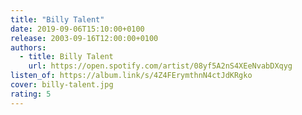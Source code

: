 ```yaml
---
title: "Billy Talent"
date: 2019-09-06T15:10:00+0100
release: 2003-09-16T12:00:00+0100
authors:
  - title: Billy Talent
    url: https://open.spotify.com/artist/08yf5A2nS4XEeNvabDXqyg
listen_of: https://album.link/s/4Z4FErymthnN4ctJdKRgko
cover: billy-talent.jpg
rating: 5
---
```

